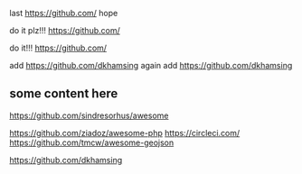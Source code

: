 last https://github.com/ hope

do it plz!!!  https://github.com/


do it!!!  https://github.com/

add  https://github.com/dkhamsing again
add  https://github.com/dkhamsing

some content here
---

https://github.com/sindresorhus/awesome


 https://github.com/ziadoz/awesome-php
 https://circleci.com/
 https://github.com/tmcw/awesome-geojson
 
 https://github.com/dkhamsing
